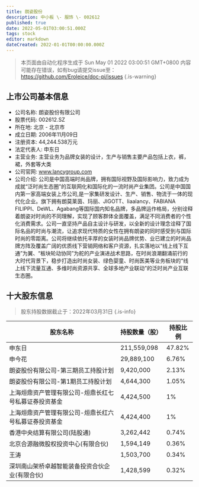 ```yaml
---
title: 朗姿股份
description: 中小板 \- 服饰 \- 002612
published: true
date: 2022-05-01T03:00:51.000Z
tags: stock
editor: markdown
dateCreated: 2022-01-01T00:00:00.000Z
---
```


> 本页面由自动化程序生成于 Sun May 01 2022 03:00:51 GMT+0800
> 内容可能存在错误，如有bug请提交issue至：https://github.com/Eroleice/doc-pi/issues
{.is-warning}

## 上市公司基本信息
- 公司名称: 朗姿股份有限公司
- 股票代码: 002612.SZ
- 所在地: 北京 - 北京市
- 成立日期: 2006年11月09日
- 注册资本: 44,244.538万元
- 法定代表人: 申东日
- 主营业务: 主营业务为品牌女装的设计，生产与销售主要产品包括上衣，裤，裙，外套等大类
- 公司官网: www.lancygroup.com
- 公司介绍: 公司是中国高端时尚品牌，拥有国际视野及国际影响力，致力成为成就“泛时尚生态圈”的互联网化和国际化的一流时尚产业集团。公司是中国国内第一家高端女装上市公司,是一家集研发设计、生产、销售、物流于一体的现代化企业。旗下拥有朗莫莱茵、玛丽、JIGOTT、liaalancy、FABIANA FILIPPI、DeWL、Agabang等国际国内知名品牌，多品牌运作格局，分别诠释着朗姿对时尚的不同理解，实现了顾客群体全面覆盖，满足不同消费者的个性化消费需求。公司一直坚持产品自主设计与研发，以全新的设计理念诠释了国际名品的时尚与潮流，让追求现代特质的女性在拥有朗姿的同时感受到与国际时尚的零距离。公司将继续依托丰厚的女装时尚品牌优势、业已建立的时尚品牌方阵及覆盖广阔的优质线下营销网络和客户资源，扎实落地以“线上线下互通”为翼、“板块轮动协同”为舵的产业演进战术思路，在时尚浪潮翻涌前行的大时代背景下，稳步打造出时尚女装、绿色婴童、时尚医美等业务板块的“线上线下流量互通、多维时尚资源共享、全球多地产业联动”的泛时尚产业互联生态圈。


## 十大股东信息
> 股东持股数据截止于：2022年03月31日
{.is-info}

| 股东名称 | 持股数量（股） | 持股比例 |
| --- | --- | --- |
| 申东日 | 211,559,098 | 47.82% |
| 申今花 | 29,889,100 | 6.76% |
| 朗姿股份有限公司-第三期员工持股计划 | 9,420,000 | 2.13% |
| 朗姿股份有限公司-第1期员工持股计划 | 4,644,300 | 1.05% |
| 上海烜鼎资产管理有限公司-烜鼎长红七号私募证券投资基金 | 4,424,500 | 1% |
| 上海烜鼎资产管理有限公司-烜鼎长红六号私募证券投资基金 | 4,424,400 | 1% |
| 香港中央结算有限公司(陆股通) | 3,262,442 | 0.74% |
| 北京合源融微股权投资中心(有限合伙) | 1,594,149 | 0.36% |
| 王涛 | 1,503,700 | 0.34% |
| 深圳南山架桥卓越智能装备投资合伙企业(有限合伙) | 1,428,599 | 0.32% |




